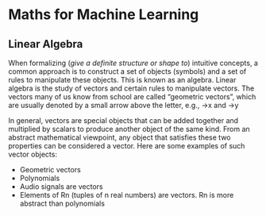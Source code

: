 # Maths for Machine Learning


## Linear Algebra

When formalizing (*give a definite structure or shape to*) intuitive concepts, a common approach is to construct a
set of objects (symbols) and a set of rules to manipulate these objects. This
is known as an algebra. Linear algebra is the study of vectors and certain
rules to manipulate vectors. The vectors many of us know from school are
called “geometric vectors”, which are usually denoted by a small arrow above the letter, e.g., →x and →y


In general, vectors are special objects that can be added together and
multiplied by scalars to produce another object of the same kind. From
an abstract mathematical viewpoint, any object that satisfies these two
properties can be considered a vector. Here are some examples of such
vector objects:

* Geometric vectors
* Polynomials
* Audio signals are vectors
* Elements of Rn (tuples of n real numbers) are vectors. Rn is more abstract than polynomials
